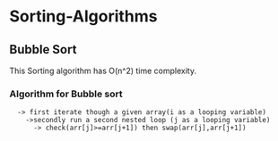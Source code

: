 # Sorting-Algorithms 
 ## Bubble Sort
  This Sorting algorithm has O(n^2) time complexity.
  ### Algorithm for Bubble sort
      -> first iterate though a given array(i as a looping variable) 
        ->secondly run a second nested loop (j as a looping variable)
          -> check(arr[j]>=arr[j+1]) then swap(arr[j],arr[j+1])
 

